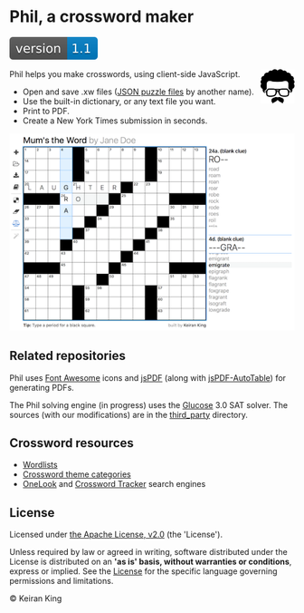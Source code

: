 # Phil, a crossword maker

[![Version](images/version.svg)]()

<img src="images/logo.svg" align="right" width="60" height="60">

Phil helps you make crosswords, using client-side JavaScript.
* Open and save .xw files ([JSON puzzle files](https://www.xwordinfo.com/JSON/) by another name).
* Use the built-in dictionary, or any text file you want.
* Print to PDF.
* Create a New York Times submission in seconds.

![Build your own crossword](images/screenshot.png "Build your own crossword")

## Related repositories

Phil uses [Font Awesome](https://github.com/FortAwesome/Font-Awesome/) icons and [jsPDF](https://github.com/MrRio/jsPDF/) (along with [jsPDF-AutoTable](https://github.com/simonbengtsson/jsPDF-AutoTable/)) for generating PDFs.

The Phil solving engine (in progress) uses the [Glucose](http://www.labri.fr/perso/lsimon/glucose/) 3.0 SAT solver. The sources (with our modifications) are in the [third_party](third_party) directory.

## Crossword resources

* [Wordlists](http://www.puzzlers.org/dokuwiki/doku.php?id=solving:wordlists:about:start)
* [Crossword theme categories](http://www.cruciverb.com/index.php?action=ezportal;sa=page;p=70)
* [OneLook](http://onelook.com/) and [Crossword Tracker](http://crosswordtracker.com/) search engines

## License
Licensed under [the Apache License, v2.0](http://www.apache.org/licenses/LICENSE-2.0) (the 'License').

Unless required by law or agreed in writing, software distributed under the License
is distributed on an **'as is' basis, without warranties or conditions**, express or implied.
See the [License](LICENSE.txt) for the specific language governing permissions and limitations.

&copy; Keiran King
